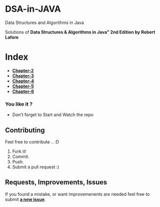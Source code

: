 # DSA-in-JAVA
Data Structures and Algorithms in Java 

Solutions of **Data Structures & Algorithms in Java" 2nd Edition by Robert Lafore**

# Index
  - [**Chapter-2**](https://github.com/srsandy/DSA-in-JAVA/tree/master/Chapter-2)
  - [**Chapter-3**](https://github.com/srsandy/DSA-in-JAVA/tree/master/Chapter-3)
  - [**Chapter-4**](https://github.com/srsandy/DSA-in-JAVA/tree/master/Chapter-4)
  - [**Chapter-5**](https://github.com/srsandy/DSA-in-JAVA/tree/master/Chapter-5)
  - [**Chapter-6**](https://github.com/srsandy/DSA-in-JAVA/tree/master/Chapter-6)



### You like it ?
- Don't forget to Start and Watch the repo 

## Contributing
Feel free to contribute .. :D

1. Fork it!
2. Commit.
3. Push.
5. Submit a pull request :)

## Requests, Improvements, Issues

If you found a mistake, or want improvemenents are needed feel free to submit [**a new issue**](https://github.com/srsandy/DSA-in-JAVA/issues).

